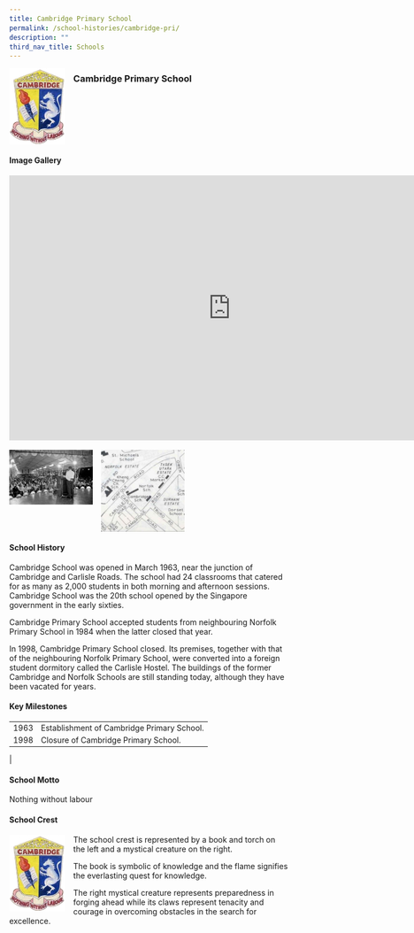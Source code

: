 ```yaml
---
title: Cambridge Primary School
permalink: /school-histories/cambridge-pri/
description: ""
third_nav_title: Schools
---
```

<img align="left" style="width:20%;margin-right:15px;" src="/images/cambridgepri1.png">

### **Cambridge Primary School**

<br clear="left">

#### **Image Gallery**
<iframe src="https://docs.google.com/presentation/d/e/2PACX-1vQHgCP5RiTFBisI16R7tcL4XkiNd2CxbmKxj8XGCK-pr7IByytBNGPwn7lqEaKkyU51cwoTQ0mZMLgH/embed?start=false&amp;loop=true&amp;delayms=5000" frameborder="0" width="800" height="479" allowfullscreen="true"></iframe>

<p><a href="/images/cambridgepri2.jpg">  
<img align="left" style="width:30%;margin-right:15px;" src="/images/cambridgepri2.jpg">
</a></p>

<p><a href="/images/cambridgepri3.jpg">  
<img align="left" style="width:30%;margin-right:15px;" src="/images/cambridgepri3.jpg">
</a></p>

<br clear="left">

#### **School History**
Cambridge School was opened in March 1963, near the junction of Cambridge and Carlisle Roads. The school had 24 classrooms that catered for as many as 2,000 students in both morning and afternoon sessions. Cambridge School was the 20th school opened by the Singapore government in the early sixties.  
  
Cambridge Primary School accepted students from neighbouring Norfolk Primary School in 1984 when the latter closed that year.  
  
In 1998, Cambridge Primary School closed. Its premises, together with that of the neighbouring Norfolk Primary School, were converted into a foreign student dormitory called the Carlisle Hostel. The buildings of the former Cambridge and Norfolk Schools are still standing today, although they have been vacated for years.

#### **Key Milestones**

|  |  |
|:---:|---|
| 1963 | Establishment of Cambridge Primary School. |
| 1998 | Closure of Cambridge Primary School. |
|

#### **School Motto**
Nothing without labour

#### **School Crest**
<img align="left" style="width:20%;margin-right:15px;" src="/images/cambridgepri1.png">

The school crest is represented by a book and torch on the left and a mystical creature on the right.

The book is symbolic of knowledge and the flame signifies the everlasting quest for knowledge.

The right mystical creature represents preparedness in forging ahead while its claws represent tenacity and courage in overcoming obstacles in the search for excellence.
